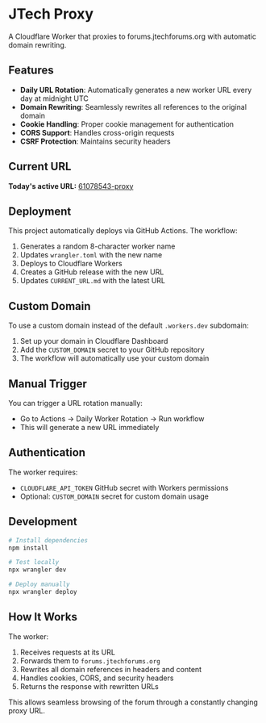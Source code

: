 # JTech Proxy

A Cloudflare Worker that proxies to forums.jtechforums.org with automatic domain rewriting.

## Features

- **Daily URL Rotation**: Automatically generates a new worker URL every day at midnight UTC
- **Domain Rewriting**: Seamlessly rewrites all references to the original domain
- **Cookie Handling**: Proper cookie management for authentication
- **CORS Support**: Handles cross-origin requests
- **CSRF Protection**: Maintains security headers

## Current URL

**Today's active URL:** [61078543-proxy](https://61078543-proxy.abesternheim.workers.dev)

<!-- CURRENT_URL_MARKER -->

## Deployment

This project automatically deploys via GitHub Actions. The workflow:

1. Generates a random 8-character worker name
2. Updates `wrangler.toml` with the new name
3. Deploys to Cloudflare Workers
4. Creates a GitHub release with the new URL
5. Updates `CURRENT_URL.md` with the latest URL

## Custom Domain

To use a custom domain instead of the default `.workers.dev` subdomain:

1. Set up your domain in Cloudflare Dashboard
2. Add the `CUSTOM_DOMAIN` secret to your GitHub repository
3. The workflow will automatically use your custom domain

## Manual Trigger

You can trigger a URL rotation manually:
- Go to Actions → Daily Worker Rotation → Run workflow
- This will generate a new URL immediately

## Authentication

The worker requires:
- `CLOUDFLARE_API_TOKEN` GitHub secret with Workers permissions
- Optional: `CUSTOM_DOMAIN` secret for custom domain usage

## Development

```bash
# Install dependencies
npm install

# Test locally
npx wrangler dev

# Deploy manually
npx wrangler deploy
```

## How It Works

The worker:
1. Receives requests at its URL
2. Forwards them to `forums.jtechforums.org`
3. Rewrites all domain references in headers and content
4. Handles cookies, CORS, and security headers
5. Returns the response with rewritten URLs

This allows seamless browsing of the forum through a constantly changing proxy URL.